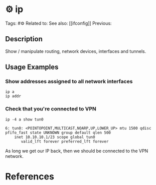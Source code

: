 # ⚙️ ip

Tags: #⚙️
Related to:
See also: [[ifconfig]]
Previous:

## Description

Show / manipulate routing, network devices, interfaces and tunnels.

## Usage Examples

### Show addresses assigned to all network interfaces

	ip a
	ip addr

### Check that you're connected to VPN

	ip -4 a show tun0

```text
6: tun0: <POINTOPOINT,MULTICAST,NOARP,UP,LOWER_UP> mtu 1500 qdisc pfifo_fast state UNKNOWN group default qlen 500
    inet 10.10.10.1/23 scope global tun0
       valid_lft forever preferred_lft forever
```

As long we get our IP back, then we should be connected to the VPN network.

# References
